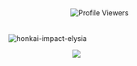 ⠀⠀⠀⠀⠀⠀⠀⠀⠀⠀⠀⠀⠀⠀⠀⠀⠀⠀⠀⠀⠀⠀⠀⠀⠀⠀⠀⠀⠀⠀⠀⠀ㅤㅤㅤㅤㅤㅤㅤㅤㅤㅤ⠀⠀⠀⠀⠀⠀⠀⠀⠀⠀⠀⠀![Profile Viewers](https://komarev.com/ghpvc/?username=miss-p1nk-elf&color=F4B4C4&style=plastic)

⠀⠀⠀⠀ㅤㅤㅤㅤㅤㅤㅤㅤㅤㅤ⠀⠀⠀⠀⠀⠀⠀⠀⠀⠀⠀⠀⠀⠀⠀ㅤㅤㅤㅤㅤㅤㅤ⠀⠀⠀⠀![honkai-impact-elysia](https://github.com/user-attachments/assets/b07effb3-4a09-4f8b-8e0f-2540f6677380)



⠀⠀⠀⠀⠀⠀⠀⠀⠀⠀⠀⠀ <img src="https://readme-typing-svg.demolab.com/?lines='Tragedy+is+the+beginning+of+hope';'Because+you're+just+like+me+-+sweet,+kind,+sincere+and+strong!';'And+that's+because+we're+the+best+match.';'Yeah.';'You+may+not+know+it+yet,+but+your+subconscious+has+chosen+for+you!';'There+are+so+many+Herrschers+like+me+here...';'I've+made+it,+right?';'Why+the+long+face?';'Give+me+a+smile,';'unless+you're+not+happy+to+be+with+me?';'My+eyes+are+beautiful?';'They+are+not+cosmetic+contact+lenses.';'They+are+the+magic+of+a+beautiful+girl!';'Do+you+like+my+memories?';'Does+it+feel+like+you're+fighting+alongside+a+pretty+girl?'&font=Libertinus+Math&center=true&width=1080&height=50&color=F4B4C4&duration=2500&pause=1000">
